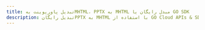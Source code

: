 ---title: تبدیل پاورپوینت بهMHTML، PPTX به MHTML مبدل رایگان یا GO SDKdescription: تبدیل رایگانPPTX به MHTML با استفاده از GO Cloud APIs & SDK. همچنین اسناد Microsoft PowerPoint را در Cloud ایجاد، ویرایش و رندر کنید.---